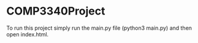 # COMP3340Project

To run this project simply run the main.py file (python3 main.py) and then open index.html.
